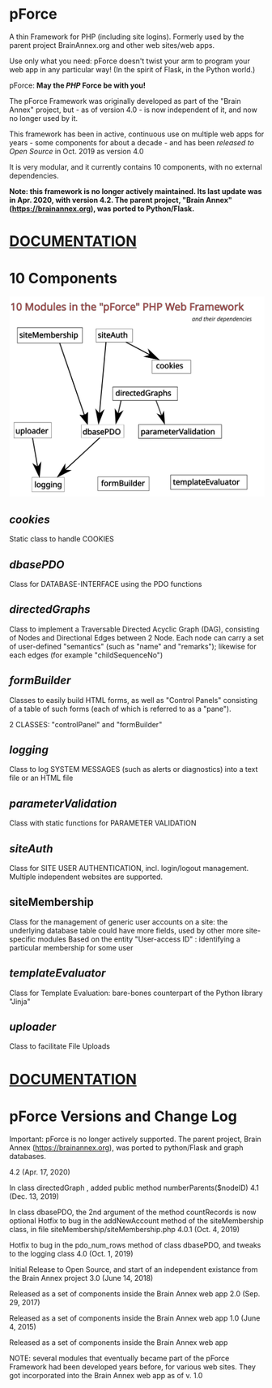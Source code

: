 # pForce
A thin Framework for PHP (including site logins).  Formerly used by the parent project BrainAnnex.org and other web sites/web apps.

Use only what you need: pForce doesn't twist your arm to program your web app in any particular way! (In the spirit of Flask, in the Python world.)

pForce: **May the *PHP* Force be with you!**


The pForce Framework was originally developed as part of the "Brain Annex" project, but - as of version 4.0 - is now independent of it, and now no longer used by it.

This framework has been in active, continuous use on multiple web apps for years - some components for about a decade - and has been *released to Open Source* in Oct. 2019 as version 4.0

It is very modular, and it currently contains 10 components, with no external dependencies.

**Note: this framework is no longer actively maintained. Its last update was in Apr. 2020, with version 4.2.  The parent project, "Brain Annex" (https://brainannex.org), was ported to Python/Flask.** 


# [DOCUMENTATION](https://brainannex.github.io/pForce/)


# 10 Components

![pForce modules and dependencies](docs/pForce_modules_and_dependencies.svg)



## *cookies*

Static class to handle COOKIES 


 

## *dbasePDO*

Class for DATABASE-INTERFACE using the PDO functions   


 

## *directedGraphs*

Class to implement a Traversable Directed Acyclic Graph (DAG), consisting of Nodes and Directional Edges between 2 Node.
Each node can carry a set of user-defined "semantics" (such as "name" and "remarks"); likewise for each edges (for example "childSequenceNo") 


 

## *formBuilder*

Classes to easily build HTML forms, as well as "Control Panels" consisting of a table of such forms (each of which is referred to as a "pane").

2 CLASSES:  "controlPanel" and "formBuilder" 


 

## *logging*

Class to log SYSTEM MESSAGES (such as alerts or diagnostics) into a text file or an HTML file

 

## *parameterValidation*

Class with static functions for PARAMETER VALIDATION


 

## *siteAuth*

Class for SITE USER AUTHENTICATION, incl. login/logout management.
Multiple independent websites are supported.

 

## siteMembership

Class for the management of generic user accounts on a site: the underlying database table could have more fields, used by other more site-specific modules
Based on the entity "User-access ID" : identifying a particular membership for some user

 

## *templateEvaluator*

Class for Template Evaluation: bare-bones counterpart of the Python library "Jinja"



## *uploader*

Class to facilitate File Uploads

# [DOCUMENTATION](https://brainannex.github.io/pForce)




# pForce Versions and Change Log

Important: pForce is no longer actively supported.   The parent project, Brain Annex (https://brainannex.org), was ported to python/Flask and graph databases.

4.2  (Apr. 17,  2020)

In class  directedGraph , added public method numberParents($nodeID)
4.1  (Dec. 13,  2019)

In class dbasePDO, the 2nd argument of the method countRecords is now optional
Hotfix to bug in the  addNewAccount  method of the   siteMembership  class, in file  siteMembership/siteMembership.php
4.0.1  (Oct. 4,  2019)

Hotfix to bug in the pdo_num_rows method of class dbasePDO, and tweaks to the logging class
4.0  (Oct. 1,  2019)

Initial Release to Open Source, and start of an independent existance from the Brain Annex project
3.0  (June 14,  2018)

Released as a set of components inside the Brain Annex web app
2.0  (Sep. 29,  2017)

Released as a set of components inside the Brain Annex web app
1.0  (June 4,  2015)

Released as a set of components inside the Brain Annex web app
 

NOTE: several modules that eventually became part of the pForce Framework had been developed years before, for various web sites.  They got incorporated into the Brain Annex web app as of v. 1.0
